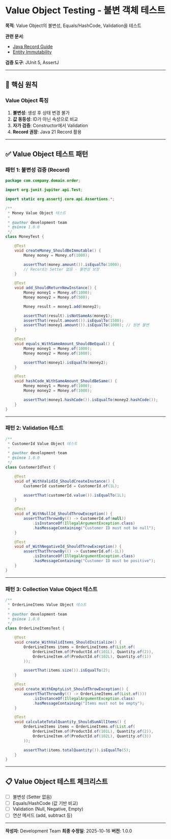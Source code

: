# Value Object Testing - 불변 객체 테스트

**목적**: Value Object의 불변성, Equals/HashCode, Validation을 테스트

**관련 문서**:
- [Java Record Guide](../../../../JAVA_RECORD_GUIDE.md)
- [Entity Immutability](../../04-persistence-layer/jpa-entity-design/02_entity-immutability.md)

**검증 도구**: JUnit 5, AssertJ

---

## 📌 핵심 원칙

### Value Object 특징

1. **불변성**: 생성 후 상태 변경 불가
2. **값 동등성**: ID가 아닌 속성으로 비교
3. **자가 검증**: Constructor에서 Validation
4. **Record 권장**: Java 21 Record 활용

---

## ✅ Value Object 테스트 패턴

### 패턴 1: 불변성 검증 (Record)

```java
package com.company.domain.order;

import org.junit.jupiter.api.Test;

import static org.assertj.core.api.Assertions.*;

/**
 * Money Value Object 테스트
 *
 * @author development-team
 * @since 1.0.0
 */
class MoneyTest {

    @Test
    void createMoney_ShouldBeImmutable() {
        Money money = Money.of(1000);

        assertThat(money.amount()).isEqualTo(1000);
        // Record는 Setter 없음 - 불변성 보장
    }

    @Test
    void add_ShouldReturnNewInstance() {
        Money money1 = Money.of(1000);
        Money money2 = Money.of(500);

        Money result = money1.add(money2);

        assertThat(result).isNotSameAs(money1);
        assertThat(result.amount()).isEqualTo(1500);
        assertThat(money1.amount()).isEqualTo(1000); // 원본 불변
    }

    @Test
    void equals_WithSameAmount_ShouldBeEqual() {
        Money money1 = Money.of(1000);
        Money money2 = Money.of(1000);

        assertThat(money1).isEqualTo(money2);
    }

    @Test
    void hashCode_WithSameAmount_ShouldBeSame() {
        Money money1 = Money.of(1000);
        Money money2 = Money.of(1000);

        assertThat(money1.hashCode()).isEqualTo(money2.hashCode());
    }
}
```

---

### 패턴 2: Validation 테스트

```java
/**
 * CustomerId Value Object 테스트
 *
 * @author development-team
 * @since 1.0.0
 */
class CustomerIdTest {

    @Test
    void of_WithValidId_ShouldCreateInstance() {
        CustomerId customerId = CustomerId.of(1L);

        assertThat(customerId.value()).isEqualTo(1L);
    }

    @Test
    void of_WithNullId_ShouldThrowException() {
        assertThatThrownBy(() -> CustomerId.of(null))
            .isInstanceOf(IllegalArgumentException.class)
            .hasMessageContaining("Customer ID must not be null");
    }

    @Test
    void of_WithNegativeId_ShouldThrowException() {
        assertThatThrownBy(() -> CustomerId.of(-1L))
            .isInstanceOf(IllegalArgumentException.class)
            .hasMessageContaining("Customer ID must be positive");
    }
}
```

---

### 패턴 3: Collection Value Object 테스트

```java
/**
 * OrderLineItems Value Object 테스트
 *
 * @author development-team
 * @since 1.0.0
 */
class OrderLineItemsTest {

    @Test
    void create_WithValidItems_ShouldInitialize() {
        OrderLineItems items = OrderLineItems.of(List.of(
            OrderLineItem.of(ProductId.of(101L), Quantity.of(2)),
            OrderLineItem.of(ProductId.of(102L), Quantity.of(1))
        ));

        assertThat(items.size()).isEqualTo(2);
    }

    @Test
    void create_WithEmptyList_ShouldThrowException() {
        assertThatThrownBy(() -> OrderLineItems.of(List.of()))
            .isInstanceOf(IllegalArgumentException.class)
            .hasMessageContaining("Items must not be empty");
    }

    @Test
    void calculateTotalQuantity_ShouldSumAllItems() {
        OrderLineItems items = OrderLineItems.of(List.of(
            OrderLineItem.of(ProductId.of(101L), Quantity.of(2)),
            OrderLineItem.of(ProductId.of(102L), Quantity.of(3))
        ));

        assertThat(items.totalQuantity()).isEqualTo(5);
    }
}
```

---

## 📋 Value Object 테스트 체크리스트

- [ ] 불변성 (Setter 없음)
- [ ] Equals/HashCode (값 기반 비교)
- [ ] Validation (Null, Negative, Empty)
- [ ] 연산 메서드 (add, subtract 등)

---

**작성자**: Development Team
**최종 수정일**: 2025-10-16
**버전**: 1.0.0
